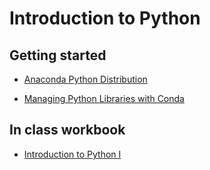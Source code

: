 
# Introduction to Python

## Getting started

* [Anaconda Python Distribution](https://www.anaconda.com/products/individual)

* [Managing Python Libraries with Conda](./managing-packages-with-conda.md) 


## In class workbook

* [Introduction to Python I](./intro-python-I.ipynb)